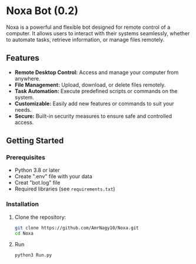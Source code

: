 # Noxa Bot (0.2)

Noxa is a powerful and flexible bot designed for remote control of a computer. It allows users to interact with their systems seamlessly, whether to automate tasks, retrieve information, or manage files remotely.

## Features
- **Remote Desktop Control:** Access and manage your computer from anywhere.
- **File Management:** Upload, download, or delete files remotely.
- **Task Automation:** Execute predefined scripts or commands on the system.
- **Customizable:** Easily add new features or commands to suit your needs.
- **Secure:** Built-in security measures to ensure safe and controlled access.

## Getting Started

### Prerequisites
- Python 3.8 or later
- Create ".env" file with your data
- Creat "bot.log" file
- Required libraries (see `requirements.txt`)

### Installation
1. Clone the repository:
   ```bash
   git clone https://github.com/AmrNagy10/Noxa.git
   cd Noxa
2. Run
   ```bash
   python3 Run.py
